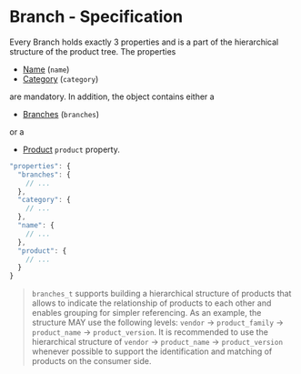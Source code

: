# Branch - Specification

Every Branch holds exactly 3 properties and is a part of the hierarchical structure of the product tree.
The properties

* [Name](branch/name-spec.en.md) (`name`)
* [Category](branch/category-spec.en.md) (`category`)

are mandatory.
In addition, the object contains either a

* [Branches](../branches-spec.en.md) (`branches`)

or a

* [Product](branch/product-spec.en.md) `product` property.

```javascript
"properties": {
  "branches": {
    // ...
  },
  "category": {
    // ...
  },
  "name": {
    // ...
  },
  "product": {
    // ...
  }
}
```

> `branches_t` supports building a hierarchical structure of products that allows to indicate the relationship of
> products to each other and enables grouping for simpler referencing. As an example, the structure MAY use the
> following levels: `vendor` -> `product_family` -> `product_name` -> `product_version`.
> It is recommended to use the hierarchical structure of `vendor` -> `product_name` -> `product_version` whenever
> possible to support the identification and matching of products on the consumer side.
